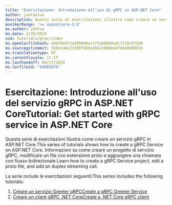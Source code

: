 ```yaml
---
title: "Esercitazione: Introduzione all'uso di gRPC in ASP.NET Core"
author: juntaoluo
description: Questa serie di esercitazioni illustra come creare un servizio gRPC in ASP.NET Core. Informazioni su come creare un progetto di servizio gRPC, modificare un file con estensione proto e aggiungere una chiamata con flusso bidirezionale.
monikerRange: '>= aspnetcore-3.0'
ms.author: johluo
ms.date: 2/26/2019
uid: tutorials/grpc/index
ms.openlocfilehash: e6b19e973a450048ec17fa6899dadc7318c072d8
ms.sourcegitcommit: 5b0eca8c21550f95de3bb21096bd4fd4d9098026
ms.translationtype: HT
ms.contentlocale: it-IT
ms.lasthandoff: 04/27/2019
ms.locfileid: "64882676"
---
```

# <a name="tutorial-get-started-with-grpc-service-in-aspnet-core"></a><span data-ttu-id="9ab1e-104">Esercitazione: Introduzione all'uso del servizio gRPC in ASP.NET Core</span><span class="sxs-lookup"><span data-stu-id="9ab1e-104">Tutorial: Get started with gRPC service in ASP.NET Core</span></span>

<span data-ttu-id="9ab1e-105">Questa serie di esercitazioni illustra come creare un servizio gRPC in ASP.NET Core.</span><span class="sxs-lookup"><span data-stu-id="9ab1e-105">This series of tutorials shows how to create a gRPC Service on ASP.NET Core.</span></span> <span data-ttu-id="9ab1e-106">Informazioni su come creare un progetto di servizio gRPC, modificare un file con estensione proto e aggiungere una chiamata con flusso bidirezionale.</span><span class="sxs-lookup"><span data-stu-id="9ab1e-106">Learn how to create a gRPC Service project, edit a proto file, and add an duplex streaming call.</span></span>

<span data-ttu-id="9ab1e-107">La serie include le esercitazioni seguenti:</span><span class="sxs-lookup"><span data-stu-id="9ab1e-107">This series includes the following tutorials:</span></span>

1. [<span data-ttu-id="9ab1e-108">Creare un servizio Greeter gRPC</span><span class="sxs-lookup"><span data-stu-id="9ab1e-108">Create a gRPC Greeter Service</span></span>](xref:tutorials/grpc/grpc-start)
2. [<span data-ttu-id="9ab1e-109">Creare un client gRPC .NET Core</span><span class="sxs-lookup"><span data-stu-id="9ab1e-109">Create a .NET Core gRPC client</span></span>](xref:tutorials/grpc/grpc-client)

